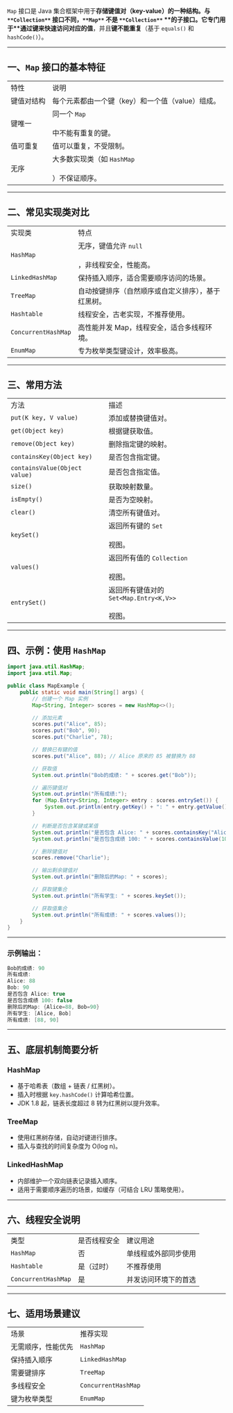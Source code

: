 `Map` 接口是 Java 集合框架中用于**存储键值对（key-value）****的一种结构。与** `**Collection**` **接口不同，**`**Map**` **不是** `**Collection**` **的子接口。它专门用于****通过键来快速访问对应的值**，并且**键不能重复**（基于 `equals()` 和 `hashCode()`）。

---

## 一、`Map` 接口的基本特征

|   |   |
|---|---|
|特性|说明|
|键值对结构|每个元素都由一个键（key）和一个值（value）组成。|
|键唯一|同一个 `Map`<br><br>中不能有重复的键。|
|值可重复|值可以重复，不受限制。|
|无序|大多数实现类（如 `HashMap`<br><br>）不保证顺序。|

---

## 二、常见实现类对比

|   |   |
|---|---|
|实现类|特点|
|`HashMap`|无序，键值允许 `null`<br><br>，非线程安全，性能高。|
|`LinkedHashMap`|保持插入顺序，适合需要顺序访问的场景。|
|`TreeMap`|自动按键排序（自然顺序或自定义排序），基于红黑树。|
|`Hashtable`|线程安全，古老实现，不推荐使用。|
|`ConcurrentHashMap`|高性能并发 Map，线程安全，适合多线程环境。|
|`EnumMap`|专为枚举类型键设计，效率极高。|

---

## 三、常用方法

|                               |                                           |
| ----------------------------- | ----------------------------------------- |
| 方法                            | 描述                                        |
| `put(K key, V value)`         | 添加或替换键值对。                                 |
| `get(Object key)`             | 根据键获取值。                                   |
| `remove(Object key)`          | 删除指定键的映射。                                 |
| `containsKey(Object key)`     | 是否包含指定键。                                  |
| `containsValue(Object value)` | 是否包含指定值。                                  |
| `size()`                      | 获取映射数量。                                   |
| `isEmpty()`                   | 是否为空映射。                                   |
| `clear()`                     | 清空所有键值对。                                  |
| `keySet()`                    | 返回所有键的 `Set`<br><br>视图。                   |
| `values()`                    | 返回所有值的 `Collection`<br><br>视图。            |
| `entrySet()`                  | 返回所有键值对的 `Set<Map.Entry<K,V>>`<br><br>视图。 |

---

## 四、示例：使用 `HashMap`

```Java
import java.util.HashMap;
import java.util.Map;

public class MapExample {
    public static void main(String[] args) {
        // 创建一个 Map 实例
        Map<String, Integer> scores = new HashMap<>();

        // 添加元素
        scores.put("Alice", 85);
        scores.put("Bob", 90);
        scores.put("Charlie", 78);

        // 替换已有键的值
        scores.put("Alice", 88); // Alice 原来的 85 被替换为 88

        // 获取值
        System.out.println("Bob的成绩: " + scores.get("Bob"));

        // 遍历键值对
        System.out.println("所有成绩:");
        for (Map.Entry<String, Integer> entry : scores.entrySet()) {
            System.out.println(entry.getKey() + ": " + entry.getValue());
        }

        // 判断是否包含某键或某值
        System.out.println("是否包含 Alice: " + scores.containsKey("Alice"));
        System.out.println("是否包含成绩 100: " + scores.containsValue(100));

        // 删除键值对
        scores.remove("Charlie");

        // 输出剩余键值对
        System.out.println("删除后的Map: " + scores);

        // 获取键集合
        System.out.println("所有学生: " + scores.keySet());

        // 获取值集合
        System.out.println("所有成绩: " + scores.values());
    }
}
```

---

### 示例输出：

```Java
Bob的成绩: 90
所有成绩:
Alice: 88
Bob: 90
是否包含 Alice: true
是否包含成绩 100: false
删除后的Map: {Alice=88, Bob=90}
所有学生: [Alice, Bob]
所有成绩: [88, 90]
```

---

## 五、底层机制简要分析

### HashMap

- 基于哈希表（数组 + 链表 / 红黑树）。
- 插入时根据 `key.hashCode()` 计算哈希位置。
- JDK 1.8 起，链表长度超过 8 转为红黑树以提升效率。

### TreeMap

- 使用红黑树存储，自动对键进行排序。
- 插入与查找的时间复杂度为 O(log n)。

### LinkedHashMap

- 内部维护一个双向链表记录插入顺序。
- 适用于需要顺序遍历的场景，如缓存（可结合 LRU 策略使用）。

---

## 六、线程安全说明

|   |   |   |
|---|---|---|
|类型|是否线程安全|建议用途|
|`HashMap`|否|单线程或外部同步使用|
|`Hashtable`|是（过时）|不推荐使用|
|`ConcurrentHashMap`|是|并发访问环境下的首选|

---

## 七、适用场景建议

|           |                     |
| --------- | ------------------- |
| 场景        | 推荐实现                |
| 无需顺序，性能优先 | `HashMap`           |
| 保持插入顺序    | `LinkedHashMap`     |
| 需要键排序     | `TreeMap`           |
| 多线程安全     | `ConcurrentHashMap` |
| 键为枚举类型    | `EnumMap`           |

